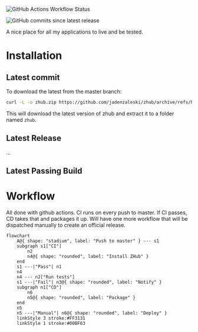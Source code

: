 
![GitHub Actions Workflow Status](https://img.shields.io/github/actions/workflow/status/jadenzaleski/zhub/CI.yml?style=flat-square&logo=GitHub&label=CI)

![GitHub commits since latest release](https://img.shields.io/github/commits-since/jadenzaleski/zhub/latest?style=flat-square)


A nice place for all my applications to live and be tested.


# Installation

## Latest commit
To download the latest from the master branch:
```bash
curl -L -o zhub.zip https://github.com/jadenzaleski/zhub/archive/refs/heads/master.zip && unzip zhub.zip && mkdir zhub && cp -r zhub-master/* zhub && rm -rf zhub-master zhub.zip
```
This will download the latest version of zhub and extract it to a folder named `zhub`.

## Latest Release
...

## Latest Passing Build

# Workflow
All done with github actions.
CI runs on every push to master.
If CI passes, CD takes that and packages it up.
Will have one more workflow that will be dispatched manually to create an official release.

```mermaid
flowchart
	A@{ shape: "stadium", label: "Push to master" } --- s1
	subgraph s1["CI"]
		n2
		n4@{ shape: "rounded", label: "Install ZHub" }
	end
	s1 ---|"Pass"| n1
	n4
	n4 --- n2["Run tests"]
	s1 ---|"Fail"| n3@{ shape: "rounded", label: "Notify" }
	subgraph n1["CD"]
		n6
		n5@{ shape: "rounded", label: "Package" }
	end
	n5
	n5 ---|"Manual"| n6@{ shape: "rounded", label: "Deploy" }
	linkStyle 3 stroke:#FF3131
	linkStyle 1 stroke:#00BF63
```